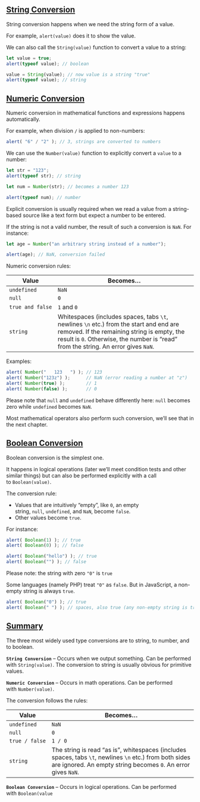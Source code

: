 
## [String Conversion](https://javascript.info/type-conversions#string-conversion)

String conversion happens when we need the string form of a value.

For example, `alert(value)` does it to show the value.

We can also call the `String(value)` function to convert a value to a string:

[](https://javascript.info/type-conversions# "run")

[](https://javascript.info/type-conversions# "open in sandbox")

```javascript
let value = true;
alert(typeof value); // boolean

value = String(value); // now value is a string "true"
alert(typeof value); // string
```


## [Numeric Conversion](https://javascript.info/type-conversions#numeric-conversion)

Numeric conversion in mathematical functions and expressions happens automatically.

For example, when division `/` is applied to non-numbers:

[](https://javascript.info/type-conversions# "run")

[](https://javascript.info/type-conversions# "open in sandbox")

```javascript
alert( "6" / "2" ); // 3, strings are converted to numbers
```

We can use the `Number(value)` function to explicitly convert a `value` to a number:

[](https://javascript.info/type-conversions# "run")

[](https://javascript.info/type-conversions# "open in sandbox")

```javascript
let str = "123";
alert(typeof str); // string

let num = Number(str); // becomes a number 123

alert(typeof num); // number
```
Explicit conversion is usually required when we read a value from a string-based source like a text form but expect a number to be entered.

If the string is not a valid number, the result of such a conversion is `NaN`. For instance:

[](https://javascript.info/type-conversions# "run")

[](https://javascript.info/type-conversions# "open in sandbox")

```javascript
let age = Number("an arbitrary string instead of a number");

alert(age); // NaN, conversion failed
```

Numeric conversion rules:

|Value|Becomes…|
|---|---|
|`undefined`|`NaN`|
|`null`|`0`|
|`true and false`|`1` and `0`|
|`string`|Whitespaces (includes spaces, tabs `\t`, newlines `\n` etc.) from the start and end are removed. If the remaining string is empty, the result is `0`. Otherwise, the number is “read” from the string. An error gives `NaN`.|

Examples:

[](https://javascript.info/type-conversions# "run")

[](https://javascript.info/type-conversions# "open in sandbox")

```javascript
alert( Number("   123   ") ); // 123
alert( Number("123z") );      // NaN (error reading a number at "z")
alert( Number(true) );        // 1
alert( Number(false) );       // 0
```

Please note that `null` and `undefined` behave differently here: `null` becomes zero while `undefined` becomes `NaN`.

Most mathematical operators also perform such conversion, we’ll see that in the next chapter.

## [Boolean Conversion](https://javascript.info/type-conversions#boolean-conversion)

Boolean conversion is the simplest one.

It happens in logical operations (later we’ll meet condition tests and other similar things) but can also be performed explicitly with a call to `Boolean(value)`.

The conversion rule:

- Values that are intuitively “empty”, like `0`, an empty string, `null`, `undefined`, and `NaN`, become `false`.
- Other values become `true`.

For instance:

[](https://javascript.info/type-conversions# "run")

[](https://javascript.info/type-conversions# "open in sandbox")

```javascript
alert( Boolean(1) ); // true
alert( Boolean(0) ); // false

alert( Boolean("hello") ); // true
alert( Boolean("") ); // false
```

Please note: the string with zero `"0"` is `true`

Some languages (namely PHP) treat `"0"` as `false`. But in JavaScript, a non-empty string is always `true`.

[](https://javascript.info/type-conversions# "run")

[](https://javascript.info/type-conversions# "open in sandbox")

```javascript
alert( Boolean("0") ); // true
alert( Boolean(" ") ); // spaces, also true (any non-empty string is true)
```

## [Summary](https://javascript.info/type-conversions#summary)

The three most widely used type conversions are to string, to number, and to boolean.

**`String Conversion`** – Occurs when we output something. Can be performed with `String(value)`. The conversion to string is usually obvious for primitive values.

**`Numeric Conversion`** – Occurs in math operations. Can be performed with `Number(value)`.

The conversion follows the rules:

|Value|Becomes…|
|---|---|
|`undefined`|`NaN`|
|`null`|`0`|
|`true / false`|`1 / 0`|
|`string`|The string is read “as is”, whitespaces (includes spaces, tabs `\t`, newlines `\n` etc.) from both sides are ignored. An empty string becomes `0`. An error gives `NaN`.|

**`Boolean Conversion`** – Occurs in logical operations. Can be performed with `Boolean(value`